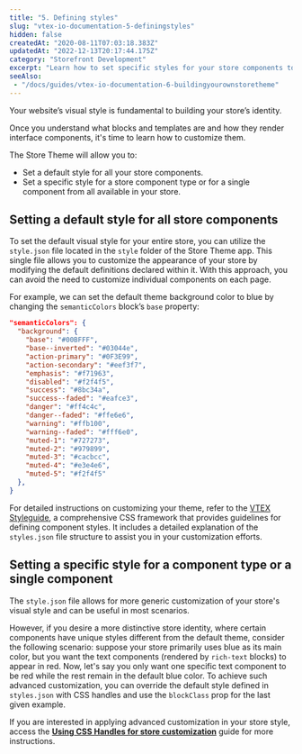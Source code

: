 ```yaml
---
title: "5. Defining styles"
slug: "vtex-io-documentation-5-definingstyles"
hidden: false
createdAt: "2020-08-11T07:03:18.383Z"
updatedAt: "2022-12-13T20:17:44.175Z"
category: "Storefront Development"
excerpt: "Learn how to set specific styles for your store components to enhance your store's user experience."
seeAlso:
 - "/docs/guides/vtex-io-documentation-6-buildingyourownstoretheme"
---
```


Your website’s visual style is fundamental to building your store’s identity.

Once you understand what blocks and templates are and how they render interface components, it's time to learn how to customize them.

The Store Theme will allow you to:

- Set a default style for all your store components.
- Set a specific style for a store component type or for a single component from all available in your store.

## Setting a default style for all store components

To set the default visual style for your entire store, you can utilize the `style.json` file located in the `style` folder of the Store Theme app. This single file allows you to customize the appearance of your store by modifying the default definitions declared within it. With this approach, you can avoid the need to customize individual components on each page.

For example, we can set the default theme background color to blue by changing the `semanticColors` block’s `base` property:

```json
"semanticColors": {
  "background": {
    "base": "#00BFFF",
    "base--inverted": "#03044e",
    "action-primary": "#0F3E99",
    "action-secondary": "#eef3f7",
    "emphasis": "#f71963",
    "disabled": "#f2f4f5",
    "success": "#8bc34a",
    "success--faded": "#eafce3",
    "danger": "#ff4c4c",
    "danger--faded": "#ffe6e6",
    "warning": "#ffb100",
    "warning--faded": "#fff6e0",
    "muted-1": "#727273",
    "muted-2": "#979899",
    "muted-3": "#cacbcc",
    "muted-4": "#e3e4e6",
    "muted-5": "#f2f4f5"
  },
}
```

For detailed instructions on customizing your theme, refer to the [VTEX Styleguide](https://styleguide.vtex.com/#/Styles), a comprehensive CSS framework that provides guidelines for defining component styles. It includes a detailed explanation of the `styles.json` file structure to assist you in your customization efforts.

## Setting a specific style for a component type or a single component

The `style.json` file allows for more generic customization of your store's visual style and can be useful in most scenarios.

However, if you desire a more distinctive store identity, where certain components have unique styles different from the default theme, consider the following scenario: suppose your store primarily uses blue as its main color, but you want the text components (rendered by `rich-text` blocks) to appear in red. Now, let's say you only want one specific text component to be red while the rest remain in the default blue color. To achieve such advanced customization, you can override the default style defined in `styles.json` with CSS handles and use the `blockClass` prop for the last given example.

If you are interested in applying advanced customization in your store style, access the [**Using CSS Handles for store customization**](https://developers.vtex.com/docs/guides/vtex-io-documentation-using-css-handles-for-store-customization/) guide for more instructions.
